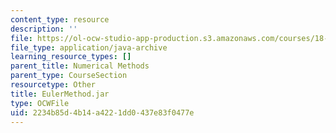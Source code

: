 ```yaml
---
content_type: resource
description: ''
file: https://ol-ocw-studio-app-production.s3.amazonaws.com/courses/18-03sc-differential-equations-fall-2011/2234b85d4b14a4221dd0437e83f0477e_EulerMethod.jar
file_type: application/java-archive
learning_resource_types: []
parent_title: Numerical Methods
parent_type: CourseSection
resourcetype: Other
title: EulerMethod.jar
type: OCWFile
uid: 2234b85d-4b14-a422-1dd0-437e83f0477e
---
```

